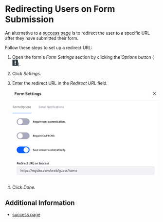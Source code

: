 # Redirecting Users on Form Submission

An alternative to a [success page](../creating-forms.md#adding-a-success-page) is to redirect the user to a specific URL after they have submitted their form.

Follow these steps to set up a redirect URL:

1. Open the form's _Form Settings_ section by clicking the *Options* button (![Options](../../../../images/icon-options.png)).
1. Click _Settings_.
1. Enter the redirect URL in the _Redirect URL_ field.

    ![Redirect users after they submit a form.](./redirecting-users-on-form-submission/images/01.png)

1. Click _Done_.

## Additional Information

* [success page](../creating-forms.md)